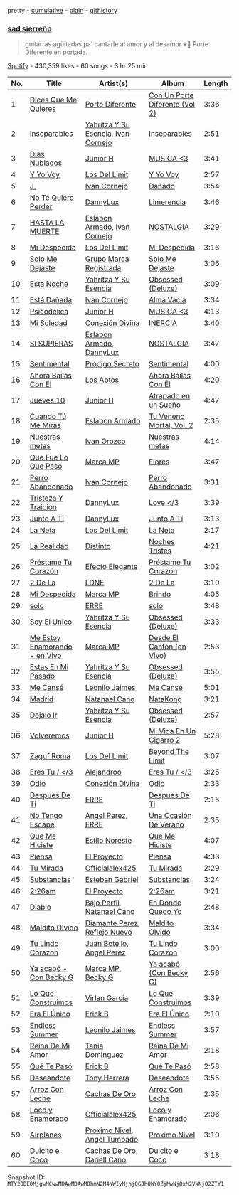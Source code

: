 pretty - [cumulative](/playlists/cumulative/37i9dQZF1DWZQGZ7yvpH00.md) - [plain](/playlists/plain/37i9dQZF1DWZQGZ7yvpH00) - [githistory](https://github.githistory.xyz/mackorone/spotify-playlist-archive/blob/main/playlists/plain/37i9dQZF1DWZQGZ7yvpH00)

### [sad sierreño](https://open.spotify.com/playlist/37i9dQZF1DWZQGZ7yvpH00)

> guitarras agüitadas pa' cantarle al amor y al desamor 💔🙁 Porte Diferente en portada.

[Spotify](https://open.spotify.com/user/spotify) - 430,359 likes - 60 songs - 3 hr 25 min

| No. | Title | Artist(s) | Album | Length |
|---|---|---|---|---|
| 1 | [Dices Que Me Quieres](https://open.spotify.com/track/6YjnTgoNTiRKIcSGcFRZwE) | [Porte Diferente](https://open.spotify.com/artist/1OZhgL2E9qx49PhVzWRcuf) | [Con Un Porte Diferente \(Vol 2\)](https://open.spotify.com/album/23uvyq2VGIf4l5uUt9OgHN) | 3:36 |
| 2 | [Inseparables](https://open.spotify.com/track/57GWBz1UtT6iei1jrbkovI) | [Yahritza Y Su Esencia](https://open.spotify.com/artist/51ZSh80McCt7vbqHouzW0A), [Ivan Cornejo](https://open.spotify.com/artist/6PH3FLQAxtqYy46Zv08bpV) | [Inseparables](https://open.spotify.com/album/31DfpAhFnPyIXUZFWdu32y) | 2:51 |
| 3 | [Dias Nublados](https://open.spotify.com/track/7xQrt5TkFBBmlTEPJvXTH8) | [Junior H](https://open.spotify.com/artist/7Gi6gjaWy3DxyilpF1a8Is) | [MUSICA <3](https://open.spotify.com/album/1wAx2wnAA7F1SRrznW2GcH) | 3:41 |
| 4 | [Y Yo Voy](https://open.spotify.com/track/1ld0TsEKmNTl3FptSEu0dI) | [Los Del Limit](https://open.spotify.com/artist/4pQxRQ2bUyVpk89wzztCLw) | [Y Yo Voy](https://open.spotify.com/album/7qnA2gzuQmvSI07ddFCiIu) | 2:57 |
| 5 | [J.](https://open.spotify.com/track/4lUsBLTAiufWocWtg4H0my) | [Ivan Cornejo](https://open.spotify.com/artist/6PH3FLQAxtqYy46Zv08bpV) | [Dañado](https://open.spotify.com/album/1i5VsPI1sXn847oHyXyZCh) | 3:54 |
| 6 | [No Te Quiero Perder](https://open.spotify.com/track/4AwlNIyid3oRyNqX61kTKt) | [DannyLux](https://open.spotify.com/artist/6ElqtIfQsAkEYypgfJIjeK) | [Limerencia](https://open.spotify.com/album/4d9KK2351FK3PAzlqfy8yj) | 3:46 |
| 7 | [HASTA LA MUERTE](https://open.spotify.com/track/3qAJAUr7yc9bPDx4ESt6ND) | [Eslabon Armado](https://open.spotify.com/artist/0XeEobZplHxzM9QzFQWLiR), [Ivan Cornejo](https://open.spotify.com/artist/6PH3FLQAxtqYy46Zv08bpV) | [NOSTALGIA](https://open.spotify.com/album/72rN7YPXX4BxMQ3nNmipAd) | 3:29 |
| 8 | [Mi Despedida](https://open.spotify.com/track/6Svlf7ToRwf8VFaHWpdN9O) | [Los Del Limit](https://open.spotify.com/artist/4pQxRQ2bUyVpk89wzztCLw) | [Mi Despedida](https://open.spotify.com/album/23INaDzOxYRJqQOm5X2Twv) | 3:16 |
| 9 | [Solo Me Dejaste](https://open.spotify.com/track/0OLLsFyVPrjI3iL03lDFXk) | [Grupo Marca Registrada](https://open.spotify.com/artist/1gW6pz5n1aK249L0GvfQCC) | [Solo Me Dejaste](https://open.spotify.com/album/2On4y5Gf1XWFvPYaXnqqOH) | 3:06 |
| 10 | [Esta Noche](https://open.spotify.com/track/2sVM0on2db42X3aH5hrx7o) | [Yahritza Y Su Esencia](https://open.spotify.com/artist/51ZSh80McCt7vbqHouzW0A) | [Obsessed \(Deluxe\)](https://open.spotify.com/album/39CdVx9DN5FtCzIyqkrzAq) | 3:09 |
| 11 | [Está Dañada](https://open.spotify.com/track/6G2xXQRSZlEzYsUEb3uvuR) | [Ivan Cornejo](https://open.spotify.com/artist/6PH3FLQAxtqYy46Zv08bpV) | [Alma Vacía](https://open.spotify.com/album/4DmITPOATTsiWEWtJrPqkk) | 3:34 |
| 12 | [Psicodelica](https://open.spotify.com/track/6HzREffgQ16b7Rlrr6BY0m) | [Junior H](https://open.spotify.com/artist/7Gi6gjaWy3DxyilpF1a8Is) | [MUSICA <3](https://open.spotify.com/album/1wAx2wnAA7F1SRrznW2GcH) | 4:13 |
| 13 | [Mi Soledad](https://open.spotify.com/track/77sMV8IQQb8azd7v3ZAtvC) | [Conexión Divina](https://open.spotify.com/artist/4VNRWgZyB5AiSw4jlGDVLy) | [INERCIA](https://open.spotify.com/album/18FytbcvGlN2wufzYgjc8l) | 3:40 |
| 14 | [SI SUPIERAS](https://open.spotify.com/track/7KDYKPhxFFRDBSbgcfLxUT) | [Eslabon Armado](https://open.spotify.com/artist/0XeEobZplHxzM9QzFQWLiR), [DannyLux](https://open.spotify.com/artist/6ElqtIfQsAkEYypgfJIjeK) | [NOSTALGIA](https://open.spotify.com/album/72rN7YPXX4BxMQ3nNmipAd) | 3:47 |
| 15 | [Sentimental](https://open.spotify.com/track/0hl0vf7MEJOm4aFUoxluJX) | [Pródigo Secreto](https://open.spotify.com/artist/7vtrVzMSgVdkTLLVk7UrDC) | [Sentimental](https://open.spotify.com/album/4UWHo2mn14UspvWYlMWMw5) | 4:00 |
| 16 | [Ahora Bailas Con Él](https://open.spotify.com/track/5yPI7QUoey5bpyGhecujrR) | [Los Aptos](https://open.spotify.com/artist/4tenlYn9MG8Fda3OyDtPRO) | [Ahora Bailas Con Él](https://open.spotify.com/album/0vZ4LGuN4iAvFp8LzRlTrb) | 4:20 |
| 17 | [Jueves 10](https://open.spotify.com/track/7KoyXL9zghiNpXkb5iVDyj) | [Junior H](https://open.spotify.com/artist/7Gi6gjaWy3DxyilpF1a8Is) | [Atrapado en un Sueño](https://open.spotify.com/album/4UmrKzDJX0agxs2VF9lkaF) | 4:47 |
| 18 | [Cuando Tú Me Miras](https://open.spotify.com/track/5kItv0UayV5g4Xs9FMshDR) | [Eslabon Armado](https://open.spotify.com/artist/0XeEobZplHxzM9QzFQWLiR) | [Tu Veneno Mortal, Vol\. 2](https://open.spotify.com/album/3SF8e5ewF7PaqWw6rPnfEg) | 2:35 |
| 19 | [Nuestras metas](https://open.spotify.com/track/3jAm5zs7oSKWv5UkrTFYBQ) | [Ivan Orozco](https://open.spotify.com/artist/3WG2Qwav9SV56V57SFe92i) | [Nuestras metas](https://open.spotify.com/album/1K1EUCVp9qWENfEG0ShLBK) | 4:14 |
| 20 | [Que Fue Lo Que Paso](https://open.spotify.com/track/3ewS8DYitFRgZBv9X4f7qZ) | [Marca MP](https://open.spotify.com/artist/44mEtidu0VdRkIqO4IbkNa) | [Flores](https://open.spotify.com/album/1JWDyNqyEL0FQBaM1jc6KO) | 3:47 |
| 21 | [Perro Abandonado](https://open.spotify.com/track/2Xibft7dpTSCS9EQk5mQs0) | [Ivan Cornejo](https://open.spotify.com/artist/6PH3FLQAxtqYy46Zv08bpV) | [Perro Abandonado](https://open.spotify.com/album/36l93OeIGI6bU9VmET5DlI) | 3:31 |
| 22 | [Tristeza Y Traicion](https://open.spotify.com/track/6dRAEG6dmMfP5SS9Vh1s56) | [DannyLux](https://open.spotify.com/artist/6ElqtIfQsAkEYypgfJIjeK) | [Love </3](https://open.spotify.com/album/6dgBlaN3n2sALXgwzIRmBn) | 3:39 |
| 23 | [Junto A Tí](https://open.spotify.com/track/6Vjznt4fAGn3rFTuP4EJIC) | [DannyLux](https://open.spotify.com/artist/6ElqtIfQsAkEYypgfJIjeK) | [Junto A Tí](https://open.spotify.com/album/7mBK2LPlyhQTi3WLM00j7r) | 3:13 |
| 24 | [La Neta](https://open.spotify.com/track/6KLCHorfObfTNApurEUdAq) | [Los Del Limit](https://open.spotify.com/artist/4pQxRQ2bUyVpk89wzztCLw) | [La Neta](https://open.spotify.com/album/1TQtXw5mgUBjaYx73KXSap) | 2:17 |
| 25 | [La Realidad](https://open.spotify.com/track/4EIORNEyx8Ig5zK636Ghvl) | [Distinto](https://open.spotify.com/artist/5CiNuMeCD53LOJd4M2HDBz) | [Noches Tristes](https://open.spotify.com/album/7ij7G7ihXtmrFey0lLllDa) | 4:21 |
| 26 | [Préstame Tu Corazón](https://open.spotify.com/track/1bnSKjuPEd8FPACxqA5Mos) | [Efecto Elegante](https://open.spotify.com/artist/0NHX4tbvyRotP1QBhjTHX3) | [Préstame Tu Corazón](https://open.spotify.com/album/193sAyinQJCfAe9rWjUH36) | 3:02 |
| 27 | [2 De La](https://open.spotify.com/track/2ImJtl2zKUto4nB34YJHBO) | [LDNE](https://open.spotify.com/artist/5hkcGbdTv8nC62vVT7RJmZ) | [2 De La](https://open.spotify.com/album/5mffXgdpyrt2qyOejlBK7u) | 3:10 |
| 28 | [Mi Despedida](https://open.spotify.com/track/0V3vAtJgeOEI58diEdq5by) | [Marca MP](https://open.spotify.com/artist/44mEtidu0VdRkIqO4IbkNa) | [Brindo](https://open.spotify.com/album/39BGT0v33s4yMplCSCILeI) | 4:05 |
| 29 | [solo](https://open.spotify.com/track/3Ca34mFUBOXwWhWxfOsUv3) | [ERRE](https://open.spotify.com/artist/5OugQZ3PqgRofo9mtzVYN3) | [solo](https://open.spotify.com/album/7GqXnEzfhxnXYFdutyomuG) | 3:48 |
| 30 | [Soy El Unico](https://open.spotify.com/track/4pKhxDtzoLPVy4GzW1ibAz) | [Yahritza Y Su Esencia](https://open.spotify.com/artist/51ZSh80McCt7vbqHouzW0A) | [Obsessed \(Deluxe\)](https://open.spotify.com/album/39CdVx9DN5FtCzIyqkrzAq) | 3:33 |
| 31 | [Me Estoy Enamorando \- en Vivo](https://open.spotify.com/track/43UQAAZQB9eVlZhdz5pnt1) | [Marca MP](https://open.spotify.com/artist/44mEtidu0VdRkIqO4IbkNa) | [Desde El Cantón \(en Vivo\)](https://open.spotify.com/album/2c3E1sKcWvcIt1lxYbiqgv) | 2:53 |
| 32 | [Estas En Mi Pasado](https://open.spotify.com/track/62PeKIJQiist979Q2GBrFc) | [Yahritza Y Su Esencia](https://open.spotify.com/artist/51ZSh80McCt7vbqHouzW0A) | [Obsessed \(Deluxe\)](https://open.spotify.com/album/39CdVx9DN5FtCzIyqkrzAq) | 3:55 |
| 33 | [Me Cansé](https://open.spotify.com/track/3H5l8J3Jqxjz17l5T3r1hI) | [Leonilo Jaimes](https://open.spotify.com/artist/0n7CmDFQT0O48cLiBHx7XH) | [Me Cansé](https://open.spotify.com/album/7nVUBzcGrEISaNM2iHGwr7) | 5:01 |
| 34 | [Madrid](https://open.spotify.com/track/4At5UqkhN2soNreIhYdx5X) | [Natanael Cano](https://open.spotify.com/artist/0elWFr7TW8piilVRYJUe4P) | [NataKong](https://open.spotify.com/album/2irmTvrbuG1ox2Qa6R8J1L) | 3:21 |
| 35 | [Dejalo Ir](https://open.spotify.com/track/0IWbhl9q9HISium2adh6h2) | [Yahritza Y Su Esencia](https://open.spotify.com/artist/51ZSh80McCt7vbqHouzW0A) | [Obsessed \(Deluxe\)](https://open.spotify.com/album/39CdVx9DN5FtCzIyqkrzAq) | 2:57 |
| 36 | [Volveremos](https://open.spotify.com/track/0atD69P4fKr8nBUi1FXBzX) | [Junior H](https://open.spotify.com/artist/7Gi6gjaWy3DxyilpF1a8Is) | [Mi Vida En Un Cigarro 2](https://open.spotify.com/album/3ind4Ir3JMazCITxWQajDb) | 5:28 |
| 37 | [Zaguf Roma](https://open.spotify.com/track/6q2afTIs8vAZTgpgcFctK1) | [Los Del Limit](https://open.spotify.com/artist/4pQxRQ2bUyVpk89wzztCLw) | [Beyond The Limit](https://open.spotify.com/album/5KwiZ0Ly7gpV8t7uvX7ZvT) | 3:07 |
| 38 | [Eres Tu / </3](https://open.spotify.com/track/1gmsRzmvvfstrm9etnz1HL) | [Alejandroo](https://open.spotify.com/artist/4wHL1OX8yZPTXoRrIycyYQ) | [Eres Tu / </3](https://open.spotify.com/album/5cvzSX2TePn1YKX4UGDUFx) | 3:25 |
| 39 | [Odio](https://open.spotify.com/track/3lD9MZbyyl6fAirYEgmABl) | [Conexión Divina](https://open.spotify.com/artist/4VNRWgZyB5AiSw4jlGDVLy) | [Odio](https://open.spotify.com/album/0ms6fqC1BTdBC8EXPVu7fj) | 2:33 |
| 40 | [Despues De Ti](https://open.spotify.com/track/3NvmjLWLihMep2IXcm9TuF) | [ERRE](https://open.spotify.com/artist/5OugQZ3PqgRofo9mtzVYN3) | [Despues De Ti](https://open.spotify.com/album/3mhfl1thpSC4HEvooCfwqx) | 2:15 |
| 41 | [No Tengo Escape](https://open.spotify.com/track/7vHICHFIVRi5lTMaAOPEoB) | [Angel Perez](https://open.spotify.com/artist/39dTY1F07rdtbJ1zgjDQOe), [ERRE](https://open.spotify.com/artist/5OugQZ3PqgRofo9mtzVYN3) | [Una Ocasión De Verano](https://open.spotify.com/album/5DYMmAQ5sUT2eXmmGReLfO) | 2:35 |
| 42 | [Que Me Hiciste](https://open.spotify.com/track/7DODSQw9dsnwETuU1UtlSn) | [Estilo Noreste](https://open.spotify.com/artist/1vdVGzUNrVi6PFCUTeFY7r) | [Que Me Hiciste](https://open.spotify.com/album/7vUpsaiqHYSAo9PUqharum) | 4:07 |
| 43 | [Piensa](https://open.spotify.com/track/1u25yYhSNY1PFOoc9kh1my) | [El Proyecto](https://open.spotify.com/artist/5tm5SxkL3KMVzl9XQvr5Ai) | [Piensa](https://open.spotify.com/album/1muFFQvj6MF64ZyBGNOBSV) | 4:33 |
| 44 | [Tu Mirada](https://open.spotify.com/track/1Ks6qonhq4VOzYvvFPmppi) | [Officialalex425](https://open.spotify.com/artist/2cmqbSrv0RSUeYRuWkqSiQ) | [Tu Mirada](https://open.spotify.com/album/2lCDLXSdE6An4aVSuvPBPd) | 2:29 |
| 45 | [Substancias](https://open.spotify.com/track/6djaJe3bY5R2FAqjPmnK4X) | [Esteban Gabriel](https://open.spotify.com/artist/6RPeBghYnSwGV6FOw7huuN) | [Substancias](https://open.spotify.com/album/7A0S7gIKQDXGMPuSqC3oKb) | 3:24 |
| 46 | [2:26am](https://open.spotify.com/track/17FDxgsz6jzkAwIs2cULWO) | [El Proyecto](https://open.spotify.com/artist/5tm5SxkL3KMVzl9XQvr5Ai) | [2:26am](https://open.spotify.com/album/51Sby9woh6xtIDTMTUyeCF) | 3:21 |
| 47 | [Diablo](https://open.spotify.com/track/2xmH5KTkTsRWAxxHbXJkoL) | [Bajo Perfil](https://open.spotify.com/artist/04CzckYeljqT6be7fR954D), [Natanael Cano](https://open.spotify.com/artist/0elWFr7TW8piilVRYJUe4P) | [En Donde Quedo Yo](https://open.spotify.com/album/0fFL3CyMKpIA6OOfjKlDWo) | 2:48 |
| 48 | [Maldito Olvido](https://open.spotify.com/track/4A75U7EeJPMcY0e2k0AdRB) | [Diamante Perez](https://open.spotify.com/artist/19fMyo1p52veAVamJgbbcF), [Reflejo Nuevo](https://open.spotify.com/artist/5HOOxSdjMwgdg5jKIzHAU9) | [Maldito Olvido](https://open.spotify.com/album/2FQl8STaVhL0j6ph9zIsPS) | 3:34 |
| 49 | [Tu Lindo Corazon](https://open.spotify.com/track/6oM0BoUKb4m73WROmGimUj) | [Juan Botello](https://open.spotify.com/artist/5zlYhimcIYTuKMu6RFydDk), [Angel Perez](https://open.spotify.com/artist/39dTY1F07rdtbJ1zgjDQOe) | [Tu Lindo Corazon](https://open.spotify.com/album/5hSsxcACAGLsEqMNG6w4th) | 3:00 |
| 50 | [Ya acabó \- Con Becky G](https://open.spotify.com/track/0OPiOIAyw2FUjKm8PXBGhq) | [Marca MP](https://open.spotify.com/artist/44mEtidu0VdRkIqO4IbkNa), [Becky G](https://open.spotify.com/artist/4obzFoKoKRHIphyHzJ35G3) | [Ya acabó \(Con Becky G\)](https://open.spotify.com/album/6XZejfd76Y8JU23nnaVDTc) | 2:56 |
| 51 | [Lo Que Construimos](https://open.spotify.com/track/5YCs2XXzIFHADPntqJ2jqv) | [Virlan Garcia](https://open.spotify.com/artist/0vjeBgTzYTwmYoVySJzXGD) | [Lo Que Construimos](https://open.spotify.com/album/7ewtzbOUdPhT85PQ6onKEF) | 3:39 |
| 52 | [Era El Único](https://open.spotify.com/track/6VeIZ7uUre0qageyX1dfBX) | [Erick B](https://open.spotify.com/artist/7vp0b6TMlF5PF9eIeSzadf) | [Era El Único](https://open.spotify.com/album/55HQrrWP6gAiURliVBYA6I) | 2:10 |
| 53 | [Endless Summer](https://open.spotify.com/track/3IMACfPG8wHaC6KccsyuUn) | [Leonilo Jaimes](https://open.spotify.com/artist/0n7CmDFQT0O48cLiBHx7XH) | [Endless Summer](https://open.spotify.com/album/5MfVyzPs79cE0RKF1aboZ6) | 3:57 |
| 54 | [Reina De Mi Amor](https://open.spotify.com/track/0jR9yktMaTQcaCVWCkq6zV) | [Tania Dominguez](https://open.spotify.com/artist/1GijCBCaciNgWn7Z0HeZ7v) | [Reina De Mi Amor](https://open.spotify.com/album/1vtIbdkq7ThJ685gWkMwEP) | 2:18 |
| 55 | [Qué Te Pasó](https://open.spotify.com/track/7BVHWUOsmn3NcptPMpQ8vo) | [Erick B](https://open.spotify.com/artist/7vp0b6TMlF5PF9eIeSzadf) | [Qué Te Pasó](https://open.spotify.com/album/3rqTW2aAuGgzRY4uOUYEMx) | 2:58 |
| 56 | [Deseandote](https://open.spotify.com/track/4GrqU3zJiJdtCT3lyxtMcr) | [Tony Herrera](https://open.spotify.com/artist/6Qn8kPbvrx7Qji2rCqtKbk) | [Deseandote](https://open.spotify.com/album/4ce6iGcipxIz39Ks7DMWbi) | 3:55 |
| 57 | [Arroz Con Leche](https://open.spotify.com/track/0KOLLA1pqLBYFvWy1qfHS1) | [Cachas De Oro](https://open.spotify.com/artist/17FY0cfPgTE9dHFHU7kxcU) | [Arroz Con Leche](https://open.spotify.com/album/5ofEPdxEML57Lnxcr1t5Yn) | 2:35 |
| 58 | [Loco y Enamorado](https://open.spotify.com/track/5iAqV54YrGxX0t7ks3CMqQ) | [Officialalex425](https://open.spotify.com/artist/2cmqbSrv0RSUeYRuWkqSiQ) | [Loco y Enamorado](https://open.spotify.com/album/6LdEvPHHmTenzOEJqwZsq5) | 2:06 |
| 59 | [Airplanes](https://open.spotify.com/track/5DZjm7FxWFoAamWPegY7cM) | [Proximo Nivel](https://open.spotify.com/artist/3aEa0X3wMYErFrys1jgV94), [Angel Tumbado](https://open.spotify.com/artist/6Vlv2tBpKw6ib5C7DHkOfq) | [Proximo Nivel](https://open.spotify.com/album/3Mh5n49gD1gafG2e83Emjk) | 3:10 |
| 60 | [Dulcito e Coco](https://open.spotify.com/track/3tD4abUOGHZHeL1eOl0gyy) | [Cachas De Oro](https://open.spotify.com/artist/17FY0cfPgTE9dHFHU7kxcU), [Dariell Cano](https://open.spotify.com/artist/5aCpXuqGhGgQhqHtGObmJT) | [Dulcito e Coco](https://open.spotify.com/album/74yUD8QPWPKOFsyLS93g92) | 3:18 |

Snapshot ID: `MTY2ODE0MjgwMCwwMDAwMDAwMDhmN2M4NWIyMjhjOGJhOWY0ZjMwNjQxM2VkNjQ2ZTY1`
